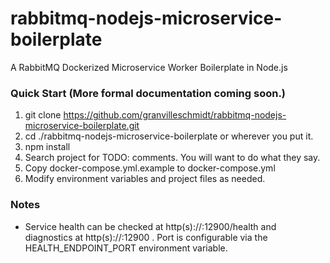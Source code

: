 # rabbitmq-nodejs-microservice-boilerplate
A RabbitMQ Dockerized Microservice Worker Boilerplate in Node.js

### Quick Start (More formal documentation coming soon.)
1. git clone https://github.com/granvilleschmidt/rabbitmq-nodejs-microservice-boilerplate.git
2. cd ./rabbitmq-nodejs-microservice-boilerplate or wherever you put it.
3. npm install
4. Search project for TODO: comments. You will want to do what they say.
5. Copy docker-compose.yml.example to docker-compose.yml
6. Modify environment variables and project files as needed.

### Notes
* Service health can be checked at http(s)://<hostname>:12900/health and diagnostics at http(s)://<hostname>:12900 . Port is configurable via the HEALTH_ENDPOINT_PORT environment variable.
